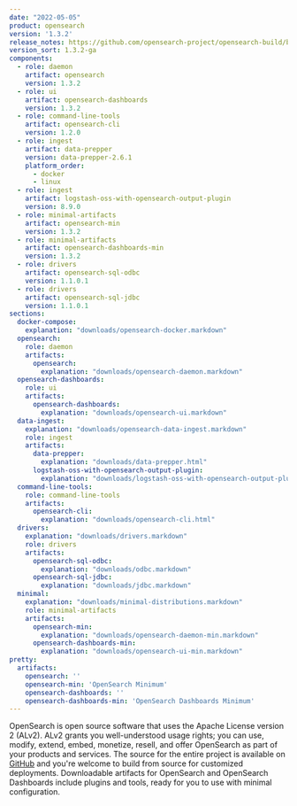 ```yaml
---
date: "2022-05-05"
product: opensearch
version: '1.3.2'
release_notes: https://github.com/opensearch-project/opensearch-build/blob/main/release-notes/opensearch-release-notes-1.3.2.md
version_sort: 1.3.2-ga
components:
  - role: daemon
    artifact: opensearch
    version: 1.3.2
  - role: ui
    artifact: opensearch-dashboards
    version: 1.3.2
  - role: command-line-tools
    artifact: opensearch-cli
    version: 1.2.0
  - role: ingest
    artifact: data-prepper
    version: data-prepper-2.6.1
    platform_order:
      - docker
      - linux
  - role: ingest
    artifact: logstash-oss-with-opensearch-output-plugin
    version: 8.9.0
  - role: minimal-artifacts
    artifact: opensearch-min
    version: 1.3.2
  - role: minimal-artifacts
    artifact: opensearch-dashboards-min
    version: 1.3.2
  - role: drivers
    artifact: opensearch-sql-odbc
    version: 1.1.0.1
  - role: drivers
    artifact: opensearch-sql-jdbc
    version: 1.1.0.1
sections:
  docker-compose:
    explanation: "downloads/opensearch-docker.markdown"
  opensearch:
    role: daemon
    artifacts:
      opensearch:
        explanation: "downloads/opensearch-daemon.markdown"
  opensearch-dashboards:
    role: ui
    artifacts:
      opensearch-dashboards:
        explanation: "downloads/opensearch-ui.markdown"
  data-ingest:
    explanation: "downloads/opensearch-data-ingest.markdown"
    role: ingest
    artifacts:
      data-prepper:
        explanation: "downloads/data-prepper.html"
      logstash-oss-with-opensearch-output-plugin:
        explanation: "downloads/logstash-oss-with-opensearch-output-plugin.markdown"
  command-line-tools:
    role: command-line-tools
    artifacts:
      opensearch-cli:
        explanation: "downloads/opensearch-cli.html"
  drivers:
    explanation: "downloads/drivers.markdown"
    role: drivers
    artifacts:
      opensearch-sql-odbc:
        explanation: "downloads/odbc.markdown"
      opensearch-sql-jdbc:
        explanation: "downloads/jdbc.markdown"
  minimal:
    explanation: "downloads/minimal-distributions.markdown"
    role: minimal-artifacts
    artifacts:
      opensearch-min:
        explanation: "downloads/opensearch-daemon-min.markdown"
      opensearch-dashboards-min:
        explanation: "downloads/opensearch-ui-min.markdown"
pretty:
  artifacts:
    opensearch: ''
    opensearch-min: 'OpenSearch Minimum'
    opensearch-dashboards: ''
    opensearch-dashboards-min: 'OpenSearch Dashboards Minimum'
---
```

OpenSearch is open source software that uses the Apache License version 2 (ALv2). ALv2 grants you well-understood usage rights; you can use, modify, extend, embed, monetize, resell, and offer OpenSearch as part of your products and services. The source for the entire project is available on [GitHub](https://github.com/opensearch-project/) and you're welcome to build from source for customized deployments. Downloadable artifacts for OpenSearch and OpenSearch Dashboards include plugins and tools, ready for you to use with minimal configuration.